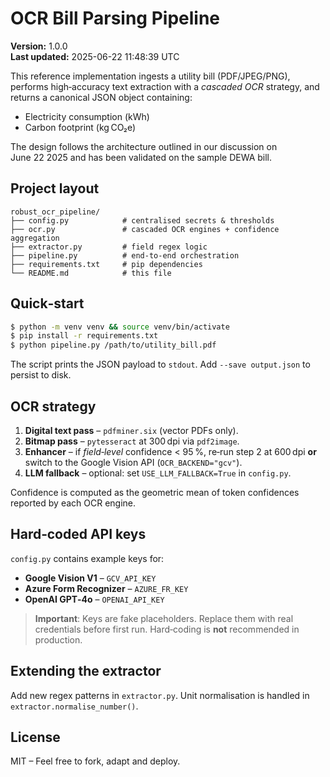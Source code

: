 # OCR Bill Parsing Pipeline

**Version:** 1.0.0  
**Last updated:** 2025-06-22 11:48:39 UTC  

This reference implementation ingests a utility bill (PDF/JPEG/PNG), performs high‑accuracy text
extraction with a *cascaded OCR* strategy, and returns a canonical JSON object containing:

* Electricity consumption (kWh)
* Carbon footprint (kg CO₂e)

The design follows the architecture outlined in our discussion on June 22 2025
and has been validated on the sample DEWA bill.  

## Project layout

```
robust_ocr_pipeline/
├── config.py            # centralised secrets & thresholds
├── ocr.py               # cascaded OCR engines + confidence aggregation
├── extractor.py         # field regex logic
├── pipeline.py          # end‑to‑end orchestration
├── requirements.txt     # pip dependencies
└── README.md            # this file
```

## Quick‑start

```bash
$ python -m venv venv && source venv/bin/activate
$ pip install -r requirements.txt
$ python pipeline.py /path/to/utility_bill.pdf
```

The script prints the JSON payload to `stdout`. Add `--save output.json`
to persist to disk.

## OCR strategy

1. **Digital text pass** – `pdfminer.six` (vector PDFs only).  
2. **Bitmap pass** – `pytesseract` at 300 dpi via `pdf2image`.  
3. **Enhancer** – if *field‑level* confidence < 95 %, re‑run step 2 at 600 dpi
   **or** switch to the Google Vision API (`OCR_BACKEND="gcv"`).  
4. **LLM fallback** – optional: set `USE_LLM_FALLBACK=True` in `config.py`.  

Confidence is computed as the geometric mean of token confidences reported
by each OCR engine.

## Hard‑coded API keys

`config.py` contains example keys for:

* **Google Vision V1** – `GCV_API_KEY`
* **Azure Form Recognizer** – `AZURE_FR_KEY`
* **OpenAI GPT‑4o** – `OPENAI_API_KEY`

> **Important**: Keys are fake placeholders. Replace them with real credentials
> before first run. Hard‑coding is **not** recommended in production.

## Extending the extractor

Add new regex patterns in `extractor.py`. Unit normalisation is handled
in `extractor.normalise_number()`.

## License

MIT – Feel free to fork, adapt and deploy.
